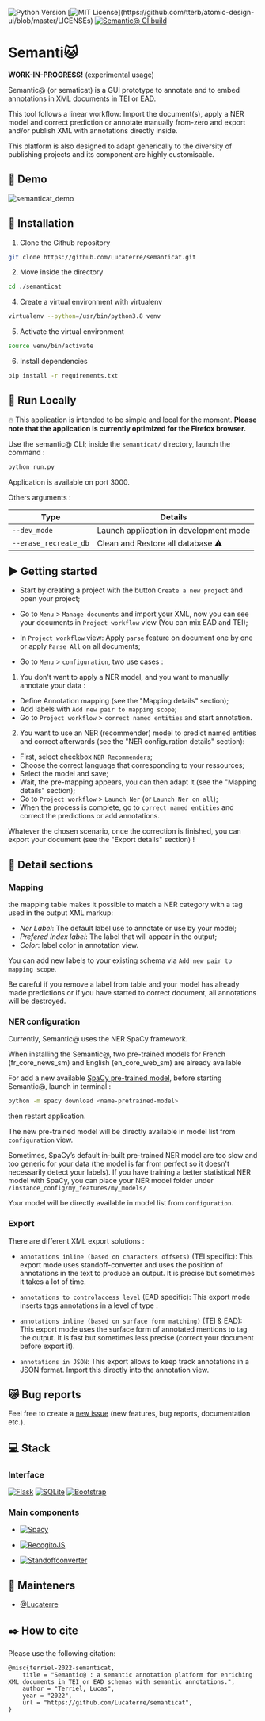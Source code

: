 <!--<img src="" width=300 align=right>-->

![Python Version](https://img.shields.io/badge/python-3.8-blue) [![MIT License](https://img.shields.io/apm/l/atomic-design-ui.svg?)](https://github.com/tterb/atomic-design-ui/blob/master/LICENSEs) [![Semantic@ CI build](https://github.com/Lucaterre/semanticat/actions/workflows/CI.yml/badge.svg)](https://github.com/Lucaterre/semanticat/actions/workflows/CI.yml)


# Semanti🐱 

**WORK-IN-PROGRESS!** (experimental usage) 

Semantic@ (or sematicat) is a GUI prototype to annotate and to embed annotations in XML documents in [TEI](https://tei-c.org/) or [EAD](https://www.loc.gov/ead/).

This tool follows a linear workflow: Import the document(s), apply a NER model and correct prediction or annotate manually from-zero and export and/or publish XML with annotations directly inside.

This platform is also designed to adapt generically to the diversity of publishing projects and its component are highly customisable.

## :movie_camera: Demo

![semanticat_demo](./documentation/semanticat_demo.gif)

## :battery: Installation

1. Clone the Github repository

```bash
git clone https://github.com/Lucaterre/semanticat.git
```

2. Move inside the directory

```bash
cd ./semanticat
```

4. Create a virtual environment with virtualenv

```bash
virtualenv --python=/usr/bin/python3.8 venv
```

5. Activate the virtual environment

```bash
source venv/bin/activate
```

6. Install dependencies

```bash
pip install -r requirements.txt
```


## :rocket: Run Locally

:fire: This application is intended to be simple and local for the moment. **Please note that the application is currently optimized for the Firefox browser.**

Use the semantic@ CLI; inside the `semanticat/` directory, launch the command :

```bash
python run.py
```
Application is available on port 3000.

Others arguments :

| **Type**              | **Details**                              |
|-----------------------|------------------------------------------|
| `--dev_mode`          | Launch application in development mode   |
| `--erase_recreate_db` | Clean and Restore all database :warning: |


## :arrow_forward: Getting started


- Start by creating a project with the button `Create a new project` and open your project;
- Go to `Menu` > `Manage documents` and import your XML, now you can see your documents in
`Project workflow` view (You can mix EAD and TEI);
- In `Project workflow` view: Apply `parse` feature on document one by one or apply `Parse All` on all documents;

- Go to `Menu` > `configuration`, two use cases :

1. You don't want to apply a NER model, and you want to manually annotate your data :
- Define Annotation mapping (see the "Mapping details" section);
- Add labels with `Add new pair to mapping scope`;
- Go to `Project workflow` > `correct named entities` and start annotation.

2. You want to use an NER (recommender) model to predict named entities and correct afterwards (see the "NER configuration details" section):
- First, select checkbox `NER Recommenders`;
- Choose the correct language that corresponding to your ressources;
- Select the model and save;
- Wait, the pre-mapping appears, you can then adapt it (see the "Mapping details" section);
- Go to `Project workflow` > `Launch Ner` (or `Launch Ner on all`);
- When the process is complete, go to `correct named entities` and correct the predictions or add annotations.

Whatever the chosen scenario, once the correction is finished, you can export your document (see the "Export details" section) !

## :dart: Detail sections

### Mapping

the mapping table makes it possible to match a NER category with a tag used in the output XML markup:

- *Ner Label*: The default label use to annotate or use by your model;
- *Prefered Index label*: The label that will appear in the output;
- *Color*: label color in annotation view.

You can add new labels to your existing schema via `Add new pair to mapping scope`.

Be careful if you remove a label from table and your model has already made predictions or if you have started to correct document, all annotations will be destroyed.

### NER configuration

Currently, Semantic@ uses the NER SpaCy framework.

When installing the Semantic@, two pre-trained models for French (fr_core_news_sm) and English (en_core_web_sm) are already available

For add a new available [SpaCy pre-trained model](https://spacy.io/usage/models), before starting Semantic@, launch in terminal : 

```bash
python -m spacy download <name-pretrained-model>
```
then restart application.

The new pre-trained model will be directly available in model list from `configuration` view.

Sometimes, SpaCy’s default in-built pre-trained NER model are too slow and too generic for your data (the model is far from perfect so it doesn't necessarily detect your labels).
If you have training a better statistical NER model with SpaCy, you can place your NER model folder under `/instance_config/my_features/my_models/` 

Your model will be directly available in model list from `configuration`.

### Export

There are different XML export solutions : 

- `annotations inline (based on characters offsets)` (TEI specific): This export mode uses standoff-converter and uses the position of annotations in the text to produce an output. It is precise but sometimes it takes a lot of time.
- `annotations to controlaccess level` (EAD specific): This export mode inserts tags annotations in a level of type <controlaccess>.
- `annotations inline (based on surface form matching)` (TEI & EAD): This export mode uses the surface form of annotated mentions to tag the output. It is fast but sometimes less precise (correct your document before export it).


- `annotations in JSON`: This export allows to keep track annotations in a JSON format. Import this directly into the annotation view.

## :crying_cat_face: Bug reports

Feel free to create a [new issue](https://github.com/Lucaterre/semanticat/issues/new/choose) (new features, bug reports, documentation etc.).

## :computer: Stack 

### Interface

[![Flask](https://img.shields.io/badge/flask-%23000.svg?style=for-the-badge&logo=flask&logoColor=white)](https://flask.palletsprojects.com/en/2.1.x/)
[![SQLite](https://img.shields.io/badge/sqlite-%2307405e.svg?style=for-the-badge&logo=sqlite&logoColor=white)](https://www.sqlite.org/index.html)
[![Bootstrap](https://img.shields.io/badge/bootstrap-%23563D7C.svg?style=for-the-badge&logo=bootstrap&logoColor=white)](https://getbootstrap.com/)

### Main components

- [![Spacy](https://img.shields.io/badge/NLP%20with-SpaCy-blue)](https://spacy.io/)

- [![RecogitoJS](https://img.shields.io/badge/Text%20annotation%20with-RecogitoJS-9cf)](https://github.com/recogito/recogito-js)

- [![Standoffconverter](https://img.shields.io/badge/Annotations%20in%20TEI%20with-StandoffConverter-red)](https://github.com/standoff-nlp/standoffconverter)

## :bust_in_silhouette: Mainteners

- [@Lucaterre](https://github.com/Lucaterre)


## :black_nib: How to cite

Please use the following citation:

    @misc{terriel-2022-semanticat,
        title = "Semantic@ : a semantic annotation platform for enriching XML documents in TEI or EAD schemas with semantic annotations.",
        author = "Terriel, Lucas",
        year = "2022",
        url = "https://github.com/Lucaterre/semanticat",
    }
